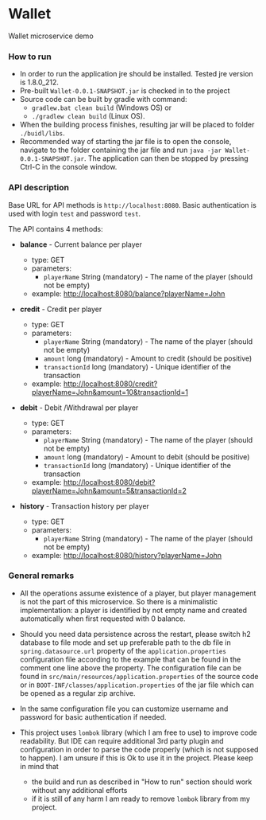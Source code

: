 # Wallet
Wallet microservice demo

###  How to run

* In order to run the application jre should be installed.  Tested jre version is 1.8.0_212.
* Pre-built `Wallet-0.0.1-SNAPSHOT.jar` is checked in to the project
* Source code can be built by gradle with command:
  - `gradlew.bat clean build` (Windows OS) or
  - `./gradlew clean build` (Linux OS).
* When the building process finishes, resulting jar will be placed to folder `./buidl/libs`.
* Recommended way of starting the jar file is to open the console, navigate to the folder containing the jar file and
  run `java -jar Wallet-0.0.1-SNAPSHOT.jar`.  The application can then be stopped by pressing Ctrl-C in the console
  window.


###  API description
Base URL for API methods is `http://localhost:8080`.  Basic authentication is used with login `test` and password
`test`.

The API contains 4 methods:
* **balance** - Current balance per player
  - type: GET
  - parameters:
    - `playerName` String (mandatory) - The name of the player (should not be empty)
  - example: [http://localhost:8080/balance?playerName=John](http://localhost:8080/balance?playerName=John)

* **credit** - Credit per player
  - type: GET
  - parameters:
    - `playerName` String (mandatory) - The name of the player (should not be empty)
    - `amount` long (mandatory) - Amount to credit (should be positive)
    - `transactionId` long (mandatory) - Unique identifier of the transaction
  - example: [http://localhost:8080/credit?playerName=John&amount=10&transactionId=1](http://localhost:8080/credit?playerName=John&amount=10&transactionId=1)

* **debit** - Debit /Withdrawal per player
  - type: GET
  - parameters:
    - `playerName` String (mandatory) - The name of the player (should not be empty)
    - `amount` long (mandatory) - Amount to debit (should be positive)
    - `transactionId` long (mandatory) - Unique identifier of the transaction
  - example: [http://localhost:8080/debit?playerName=John&amount=5&transactionId=2](http://localhost:8080/debit?playerName=John&amount=5&transactionId=2)

* **history** - Transaction history per player
  - type: GET
  - parameters:
    - `playerName` String (mandatory) - The name of the player (should not be empty)
  - example: [http://localhost:8080/history?playerName=John](http://localhost:8080/history?playerName=John)


###  General remarks

* All the operations assume existence of a player, but player management is not the part of this microservice. So there is a minimalistic
  implementation: a player is identified by not empty name and created automatically when first requested with 0 balance.

* Should you need data persistence across the restart, please switch h2 database to file mode and set up preferable path
  to the db file in `spring.datasource.url` property of the `application.properties` configuration file according to the
  example that can be found in the comment one line above the property. The configuration file can be found in
  `src/main/resources/application.properties` of the source code or in `BOOT-INF/classes/application.properties` of the
  jar file which can be opened as a regular zip archive.

* In the same configuration file you can customize username and password for basic authentication if needed.

* This project uses `lombok` library (which I am free to use) to improve code readability.  But IDE can require
  additional 3rd party plugin and configuration in order to parse the code properly (which is not supposed to happen).
  I am unsure if this is Ok to use it in the project.  Please keep in mind that
  - the build and run as described in "How to run" section should work without any additional efforts
  - if it is still of any harm I am ready to remove `lombok` library from my project.
